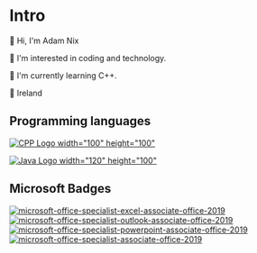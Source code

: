 # Intro 
👋 Hi, I'm Adam Nix

👀 I'm interested in coding and technology.

🌱 I'm currently learning C++.

📍 Ireland


## Programming languages 
[![CPP Logo](https://github.com/realadamnix/realadamnix/assets/150264616/13cf1b94-36ec-45ec-8132-c2b597130d10) width="100" height="100"](https://github.com/realadamnix/learn-cplusplus)

[![Java Logo](https://github.com/realadamnix/realadamnix/assets/150264616/36b78d04-0b0d-4f4b-b259-9f4ca108c8ec) width="120" height="100"](https://github.com/realadamnix/java-programs)


## Microsoft Badges

[![microsoft-office-specialist-excel-associate-office-2019](https://github.com/realadamnix/realadamnix/assets/150264616/84bd5ebc-8ecb-4de9-b438-3846d7d80425)](https://www.credly.com/badges/7727ceee-8d52-48cf-a662-33b5a411935b) 
[![microsoft-office-specialist-outlook-associate-office-2019](https://github.com/realadamnix/realadamnix/assets/150264616/1f28a210-38fa-41fe-b4b3-bdc809603106)](https://www.credly.com/badges/2fbe87f3-dc49-43fc-834a-fe06f4ba40ac)
[![microsoft-office-specialist-powerpoint-associate-office-2019](https://github.com/realadamnix/realadamnix/assets/150264616/1b98b61c-5bc4-473d-8256-141920c5cdaa)](https://www.credly.com/badges/262ee8b0-e8f8-42a4-81e1-b01ccf0f2233)
[![microsoft-office-specialist-associate-office-2019](https://github.com/realadamnix/realadamnix/assets/150264616/ccb3e795-593d-432f-94c9-87bbc6ef7c38)](https://www.credly.com/badges/da6441b4-22f7-49ee-9016-0104985acf0e)